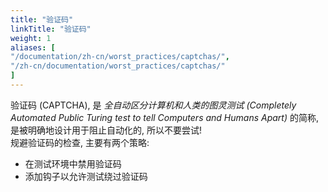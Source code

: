 ```yaml
---
title: "验证码"
linkTitle: "验证码"
weight: 1
aliases: [
"/documentation/zh-cn/worst_practices/captchas/",
"/zh-cn/documentation/worst_practices/captchas/"
] 
---
```

验证码 (CAPTCHA), 是 _全自动区分计算机和人类的图灵测试_ *(Completely Automated Public Turing test to tell Computers and Humans Apart)* 的简称,
是被明确地设计用于阻止自动化的, 所以不要尝试!  
规避验证码的检查, 主要有两个策略:

* 在测试环境中禁用验证码
* 添加钩子以允许测试绕过验证码
